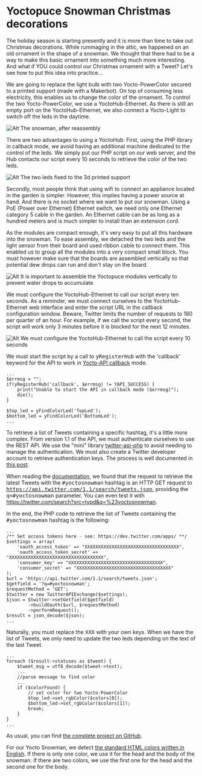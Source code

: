 Yoctopuce Snowman Christmas decorations
=======================================

The holiday season is starting presently and it is more than time to take out Christmas decorations. While rummaging in the attic,  we happened on an old ornament in the shape of a snowman. We thought that there had to be a way to make this basic ornament into something much more interesting. And what if YOU could control our Christmas ornament with a Tweet?  Let's see how to put this idea into practice…

We are going to replace the light bulb with two <product>Yocto-PowerColor</product> secured to a printed support (made with a Makerbot). On top of consuming less electricity, this enables us to change the color of the ornament. To control the two <product>Yocto-PowerColor</product>, we use a <product>YoctoHub-Ethernet</product>. As there is still an empty port on the <product>YoctoHub-Ethernet</product>, we also connect a <product>Yocto-Light</product> to switch off the leds in the daytime.

![Alt The snowman, after reassembly](http://www.yoctopuce.com/pubarchive/2013-12/snowman_1.jpg)

There are two advantages to using a YoctoHub: First, using the PHP library in callback mode,  we avoid having an additional machine dedicated to the control of the leds. We simply put our PHP script on our web server, and the Hub contacts our script every 10 seconds to retrieve the color of the two leds.

![Alt The two leds fixed to the 3d printed support](http://www.yoctopuce.com/pubarchive/2013-12/ledfix_1.jpg)

Secondly, most people think that using wifi to connect an appliance located in the garden is simpler. However, this implies having a power source at hand. And there is no socket where we want to put our snowman. Using a PoE (Power over Ethernet) Ethernet switch, we need only one Ethernet category 5 cable in the garden. An Ethernet cable can be as long as a hundred meters and is much simpler to install than an extension cord.

As the modules are compact enough, it's very easy to put all this hardware into the snowman. To ease assembly, we detached the two leds and the light sensor from their board and used ribbon cable to connect them. This enabled us to group all the modules into a very compact small block. You must however make sure that the boards are assembled vertically so that potential dew drops can run and don't stay on the board.

![Alt It is important to assemble the Yoctopuce modules vertically to prevent water drops to accumulate](http://www.yoctopuce.com/pubarchive/2013-12/boardfix_1.jpg)

We must configure the <product>YoctoHub-Ethernet</product> to call our script every ten seconds. As a reminder, we must connect ourselves to the <product>YoctoHub-Ethernet</product> web interface and enter the script URL in the callback configuration window. Beware, Twitter limits the number of requests to 180 per quarter of an hour. For example, if we call the script every second, the script will work only 3 minutes before it is blocked for the next 12 minutes.
 
![Alt We must configure the YoctoHub-Ethernet to call the script every 10 seconds](http://www.yoctopuce.com/pubarchive/2013-12/config_1.jpg)

We must start the script by a call to <tt>yRegisterHub</tt> with the 'callback' keyword for the API to work in <a href="https://www.yoctopuce.com/EN/products/yoctohub-ethernet/doc/YHUBETH1.usermanual.html#CHAP7SEC3">Yocto-API callback</a> mode.

    ...
    $errmsg = "";
    if(yRegisterHub('callback', $errmsg) != YAPI_SUCCESS) {
        print("Unable to start the API in callback mode ($errmsg)");
        die();
    }

    $top_led = yFindColorLed('TopLed');
    $bottom_led = yFindColorLed('BottomLed');
    ...

To retrieve a list of Tweets containing a specific hashtag, it's a little more complex. From version 1.1 of the API, we must authenticate ourselves to use the REST API. We use the "mini" library <a href="https://github.com/J7mbo/twitter-api-php"> twitter-api-php</a> to avoid needing to manage the authentication. We must also create a Twitter developer account to retrieve authentication keys. The process is well documented in <a href="http://stackoverflow.com/questions/12916539/simplest-php-example-for-retrieving-user-timeline-with-twitter-api-version-1-1/15314662#15314662">this post</a>.

When reading the <a href="https://dev.twitter.com/docs/api/1.1/get/search/tweets"> documentation</a>,  we found that the request to retrieve the latest Tweets with the <tt>#yoctosnowman</tt> hashtag is an HTTP GET request to <tt>https://api.twitter.com/1.1/search/tweets.json</tt>, providing the <tt>q=#yoctosnowman</tt> parameter. You can even test it with <a href="https://twitter.com/search?src=typd&q=%23yoctosnowman">https://twitter.com/search?src=typd&q=%23yoctosnowman</a>.

In the end, the PHP code to retrieve the list of Tweets containing the <tt>#yoctosnowman</tt> hashtag is the following:

    ...
    /** Set access tokens here - see: https://dev.twitter.com/apps/ **/
    $settings = array(
        'oauth_access_token' => "XXXXXXXXXXXXXXXXXXXXXXXXXXXXXXXXXXX",
        'oauth_access_token_secret' => "XXXXXXXXXXXXXXXXXXXXXXXXXXXXXXXXXXX",
        'consumer_key' => "XXXXXXXXXXXXXXXXXXXXXXXXXXXXXXXXXXX",
        'consumer_secret' => "XXXXXXXXXXXXXXXXXXXXXXXXXXXXXXXXXXX"
    );
    $url = 'https://api.twitter.com/1.1/search/tweets.json';
    $getfield = '?q=#yoctosnowman';
    $requestMethod = 'GET';
    $twitter = new TwitterAPIExchange($settings);
    $json = $twitter->setGetfield($getfield)
            ->buildOauth($url, $requestMethod)
            ->performRequest();
    $result = json_decode($json);
    ...

Naturally, you must replace the <tt>XXX</tt> with your own keys. When we have the list of Tweets, we only need to update the two leds depending on the text of the last Tweet.

    ...
    foreach ($result->statuses as $tweet) {
        $tweet_msg = utf8_decode($tweet->text);
        ...
        //parse message to find color
        ...
        if ($colorFound) {
            // set color for two Yocto-PowerColor
            $top_led->set_rgbColor($colors[0]);
            $bottom_led->set_rgbColor($colors[1]);
            break;
        }
    }
    ...

As usual, you can find <a href="http://github.com/yoctopuce-examples/yoctosnowman">the complete project on  GitHub</a>.

For our Yocto Snowman, we detect <a href="http://www.w3schools.com/html/html_colornames.asp">the standard HTML colors written in English</a>. If there is only one color, we use it for the head and the body of the snowman. If there are two colors, we use the first one for the head and the second one for the body.

